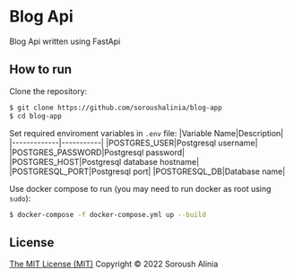# Blog Api

Blog Api written using FastApi

## How to run

Clone the repository:

```bash
$ git clone https://github.com/soroushalinia/blog-app
$ cd blog-app
```

Set required enviroment variables in `.env` file:
|Variable Name|Description|
|-------------|-----------|
|POSTGRES_USER|Postgresql username|
|POSTGRES_PASSWORD|Postgresql password|
|POSTGRES_HOST|Postgresql database hostname|
|POSTGRESQL_PORT|Postgresql port|
|POSTGRESQL_DB|Database name|

Use docker compose to run (you may need to run docker as root using `sudo`):

```bash
$ docker-compose -f docker-compose.yml up --build
```

## License

[The MIT License (MIT)](https://mit-license.org/) Copyright © 2022 Soroush Alinia
